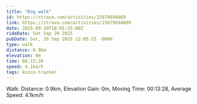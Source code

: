 ```yaml
---
title: "Dog walk"
id: https://strava.com/activities/15879694669
link: https://strava.com/activities/15879694669
date: 2025-09-20T18:05:25:00Z
rideDate: Sat Sep 20 2025
pubDate: Sat, 20 Sep 2025 12:05:25 -0600
type: walk
distance: 0.9km
elevation: 0m
time: 00:13:28
speed: 4.1km/h
tags: kuzco-tracker
---
```

Walk: Distance: 0.9km, Elevation Gain: 0m, Moving Time: 00:13:28, Average Speed: 4.1km/h